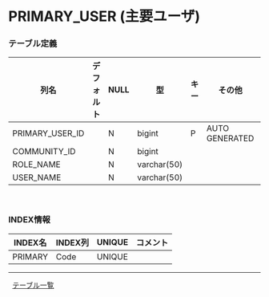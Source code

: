 # PRIMARY_USER (主要ユーザ)


### テーブル定義
| 列名 | デフォルト | NULL | 型 | キー | その他 | コメント 
|---|---|---|---|---|---|---|
| PRIMARY_USER_ID| | N| bigint | P| AUTO GENERATED | |
| COMMUNITY_ID| | N| bigint | | | |
| ROLE_NAME| | N| varchar(50) | | | |
| USER_NAME| | N| varchar(50) | | | |


 
### INDEX情報
| INDEX名 | INDEX列 | UNIQUE |コメント | 
|---|---|---|---|
| PRIMARY| Code| UNIQUE| |


---
 
[テーブル一覧](../テーブル一覧.md "TABLE_LIST")